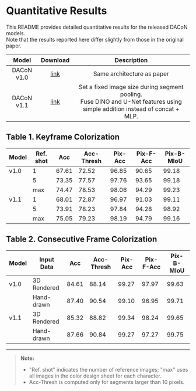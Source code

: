 # Quantitative Results

This README provides detailed quantitative results for the released DACoN models.  
Note that the results reported here differ slightly from those in the original paper.


|   Model    |   Download  |                                  Description                                                    |
| :--------: | :---------: | :---------------------------------------------------------------------------------------------: |
| DACoN v1.0 | [link](https://drive.google.com/file/d/1VvgLFwas_LcawrWh274BEpw2P_euOg3a/view?usp=sharing) |                                 Same architecture as paper                                      |
| DACoN v1.1 | [link](https://drive.google.com/file/d/1KJ77-aFDePmsJ6LDicJgM4pyGjagu6aI/view?usp=sharing) | Set a fixed image size during segment pooling.<br>Fuse DINO and U-Net features using simple addition instead of concat + MLP. |


## Table 1. Keyframe Colorization

| Model | Ref. shot | Acc   | Acc-Thresh | Pix-Acc | Pix-F-Acc | Pix-B-MIoU |
| ----- | --------- | ----- | ---------- | ------- | --------- | ---------- |
| v1.0  | 1         | 67.61 | 72.52      | 96.85   | 90.65     | 99.18      |
|       | 5         | 73.35 | 77.57      | 97.76   | 93.65     | 99.18      |
|       | max       | 74.47 | 78.53      | 98.06   | 94.29     | 99.23      |
| v1.1  | 1         | 68.01 | 72.87      | 96.97   | 91.03     | 99.11      |
|       | 5         | 73.91 | 78.23      | 97.84   | 94.28     | 98.92      |
|       | max       | 75.05 | 79.23      | 98.19   | 94.79     | 99.16      |

## Table 2. Consecutive Frame Colorization

| Model | Input Data  | Acc   | Acc-Thresh | Pix-Acc | Pix-F-Acc | Pix-B-MIoU |
| ----- | ----------- | ----- | ---------- | ------- | --------- | ---------- |
| v1.0  | 3D Rendered | 84.61 | 88.14      | 99.27   | 97.97     | 99.63      |
|       | Hand-drawn  | 87.40 | 90.54      | 99.10   | 96.95     | 99.71      |
| v1.1  | 3D Rendered | 85.32 | 88.82      | 99.34   | 98.24     | 99.65      |
|       | Hand-drawn  | 87.66 | 90.84      | 99.27   | 97.27     | 99.75      |

---
> **Note:**  
> - "Ref. shot" indicates the number of reference images; "max" uses all images in the color design sheet for each character.  
> - Acc-Thresh is computed only for segments larger than 10 pixels.